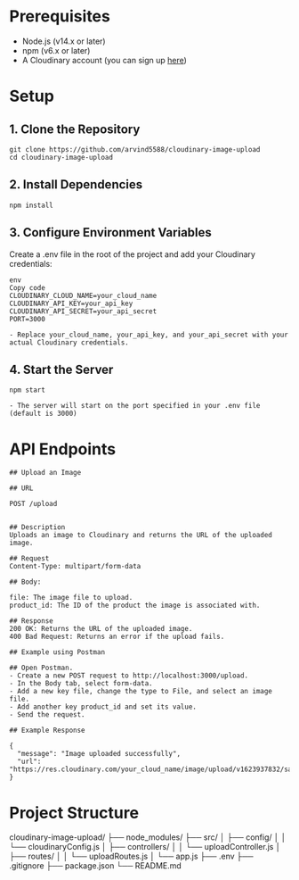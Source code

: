 # Prerequisites
- Node.js (v14.x or later)
- npm (v6.x or later)
- A Cloudinary account (you can sign up [here](#https://cloudinary.com/))

# Setup

## 1. Clone the Repository

    git clone https://github.com/arvind5588/cloudinary-image-upload
    cd cloudinary-image-upload

## 2. Install Dependencies

    npm install

## 3. Configure Environment Variables
Create a .env file in the root of the project and add your Cloudinary credentials:

    env
    Copy code
    CLOUDINARY_CLOUD_NAME=your_cloud_name
    CLOUDINARY_API_KEY=your_api_key
    CLOUDINARY_API_SECRET=your_api_secret
    PORT=3000
    
    - Replace your_cloud_name, your_api_key, and your_api_secret with your actual Cloudinary credentials.

## 4. Start the Server

    npm start
    
    - The server will start on the port specified in your .env file (default is 3000)

# API Endpoints

    ## Upload an Image
    
    ## URL
    
    POST /upload
    
    
    ## Description
    Uploads an image to Cloudinary and returns the URL of the uploaded image.
    
    ## Request
    Content-Type: multipart/form-data
    
    ## Body:
    
    file: The image file to upload.
    product_id: The ID of the product the image is associated with.
    
    ## Response
    200 OK: Returns the URL of the uploaded image.
    400 Bad Request: Returns an error if the upload fails.
    
    ## Example using Postman
    
    ## Open Postman.
    - Create a new POST request to http://localhost:3000/upload.
    - In the Body tab, select form-data.
    - Add a new key file, change the type to File, and select an image file.
    - Add another key product_id and set its value.
    - Send the request.
    
    ## Example Response
    
    {
      "message": "Image uploaded successfully",
      "url": "https://res.cloudinary.com/your_cloud_name/image/upload/v1623937832/sample.jpg"
    }

# Project Structure

cloudinary-image-upload/
├── node_modules/
├── src/
│   ├── config/
│   │   └── cloudinaryConfig.js
│   ├── controllers/
│   │   └── uploadController.js
│   ├── routes/
│   │   └── uploadRoutes.js
│   └── app.js
├── .env
├── .gitignore
├── package.json
└── README.md
